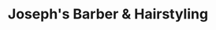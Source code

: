 ---
title: "Joseph's Barber & Hairstyling"
url: /toronto/josephs-barber-and-hairstyling/
shop: hairdresser
---